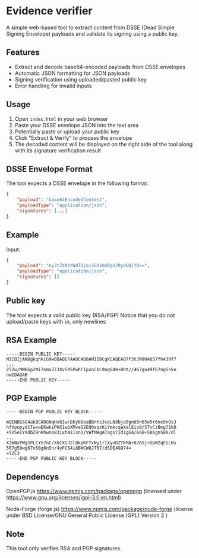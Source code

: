 # Evidence verifier

A simple web-based tool to extract content from DSSE (Dead Simple Signing Envelope) payloads and validate its signing using a public key.

## Features

- Extract and decode base64-encoded payloads from DSSE envelopes
- Automatic JSON formatting for JSON payloads
- Signing verification using uploaded/pasted public key
- Error handling for invalid inputs


## Usage

1. Open `index.html` in your web browser
2. Paste your DSSE envelope JSON into the text area
3. Potentially paste or upload your public key
3. Click "Extract & Verify" to process the envelope
4. The decoded content will be displayed on the right side of the tool along with its signature verification result 

## DSSE Envelope Format

The tool expects a DSSE envelope in the following format:

```json
{
    "payload": "base64EncodedContent",
    "payloadType": "application/json",
    "signatures": [...]
}
```

## Example

Input:
```json
{
    "payload": "eyJtZXNzYWdlIjoiSGVsbG8gV29ybGQifQ==",
    "payloadType": "application/json",
    "signatures": []
}
```

## Public key

The tool expects a valid public key (RSA/PGP)
Notice that you do not upload/paste keys with \n, only newlines

## RSA Example

```
-----BEGIN PUBLIC KEY-----
MIIBIjANBgkqhkiG9w0BAQEFAAOCAQ8AMIIBCgKCAQEA07f3tJM904857fh439f7
...
2lZw/MW6Gp2Mi7nmo7l3XvSd5PwhCIpxnCbL9ag680+Bht//467gn49f67ng5nko
nwIDAQAB
-----END PUBLIC KEY-----
```
## PGP Example
```
-----BEGIN PGP PUBLIC KEY BLOCK-----

mQENBGSG4akBCADGNqHvbIwcEKybDeaBBnhzJceLN8bja5gn65n65e5r6ne9nOsJ
hfVpopyd1TwvwEKwkiPHX1wpXMveS2EQ0sqxKiYmkcqaXalEio8/5TvCzBmg71kD
+5V5eIYXdbZ9nRhwno831xhNiisn1/VWfMWgATags71d1gEA/k68+586gn58k/dl
...
X2mNxPWgSPLCYG7nC/XkCXSJ2lBkpKFYxNy1riXyoDZTKMA+8765j+UpWZqEGLNs
567g59wg67n58g6n5n/4yFCS4i8BWCW0JT67/d5DE4G974=
=l2C3
-----END PGP PUBLIC KEY BLOCK-----
```
## Dependencys
OpenPGP.js  https://www.npmjs.com/package/openpgp (licensed under https://www.gnu.org/licenses/lgpl-3.0.en.html)

Node-Forge (forge.js) https://www.npmjs.com/package/node-forge (license under BSD License/GNU General Public License (GPL) Version 2 )


## Note

This tool only verifies RSA and PGP signatures. 

